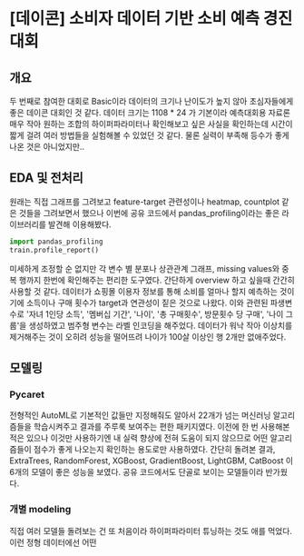 # [데이콘] 소비자 데이터 기반 소비 예측 경진대회
## 개요
 두 번째로 참여한 대회로 Basic이라 데이터의 크기나 난이도가 높지 않아 초심자들에게 좋은 데이콘 대회인 것 같다.
데이터 크기는 1108 * 24 가 기본이라 예측대회용 자료론 매우 작아 원하는 조합의 하이퍼파라미터나 확인해보고 싶은 사실을
확인하는데 시간이 짧게 걸려 여러 방법들을 실험해볼 수 있었던 것 같다. 물론 실력이 부족해 등수가 좋게 나온 것은 아니었지만..
## EDA 및 전처리 
원래는 직접 그래프를 그려보고 feature-target 관련성이나 heatmap, countplot 같은 것들을 그려보면서 했으나
이번에 공유 코드에서 pandas_profiling이라는 좋은 라이브러리를 발견해 이용해봤다.
``` python
import pandas_profiling
train.profile_report()
```
미세하게 조정할 순 없지만 각 변수 별 분포나 상관관계 그래프, missing values와 중복 행까지 한번에 확인해주는 편리한 도구였다. 간단하게 overview 하고 싶을때 간간히 사용할 것 같다. 
데이터가 쇼핑몰 이용자 정보를 통해 소비를 얼마나 할지 예측하는 것이기에 소득이나 구매 횟수가 target과 연관성이 짙은 것으로 나왔다. 이와 관련된 파생변수로 '자녀 1인당 소득', '멤버십 기간', '나이', '총 구매횟수', 방문횟수 당 구매', '나이 그룹'을 생성하였고 범주형 변수는 라벨 인코딩을 해주었다.
데이터가 워낙 작아 이상치를 제거해주는 것이 오히려 성능을 떨어뜨려 나이가 100살 이상인 행 2개만 없애주었다. 
## 모델링
### Pycaret
전형적인 AutoML로 기본적인 값들만 지정해줘도 알아서 22개가 넘는 머신러닝 알고리즘들을 학습시켜주고 결과를 주루룩 보여주는 편한 패키지였다. 
이전에 한 번 사용해본적은 있으나 이것만 사용하기엔 내 실력 향상에 전혀 도움이 되지 않으므로 어떤 알고리즘들이 점수가 좋게 나오는지 확인하는 용도로만 사용하였다. 
간단히 돌려본 결과, ExtraTrees, RandomForest, XGBoost, GradientBoost, LightGBM, CatBoost 이 6개의 모델이 좋은 성능을 보였다. 
공유 코드에서도 단골로 보이는 모델들이라 반가웠다. 
### 개별 modeling
직접 여러 모델들 돌려보는 건 또 처음이라 하이퍼파라미터 튜닝하는 것도 애를 먹었다. 이런 정형 데이터에선 어떤 
